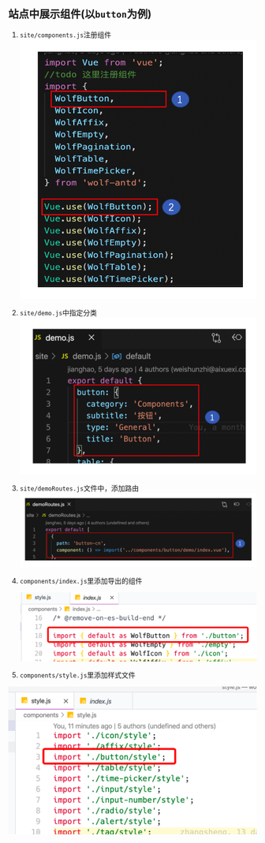 ## 站点中展示组件(以`button`为例)

1. `site/components.js`注册组件 ![avatar](../images/component-register.png)

2. `site/demo.js`中指定分类 ![avatar](../images/component-category.png)

3. `site/demoRoutes.js`文件中，添加路由 ![avatar](../images/component-demo-router.png)

4. `components/index.js`里添加导出的组件

   ![avatar](../images/addComponentIndex.png)

5. `components/style.js`里添加样式文件

![avatar](../images/addComponentStyle.png)
